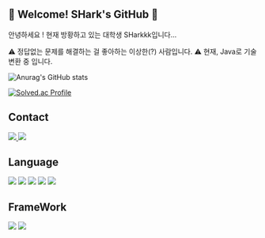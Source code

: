 🎣 Welcome! SHark's GitHub 🎣
---------------------------------------
안녕하세요 ! 현재 방황하고 있는 대학생 SHarkkk입니다...

  ⚠ 정답없는 문제를 해결하는 걸 좋아하는 이상한(?) 사람입니다.
  ⚠ 현재, Java로 기술변환 중 입니다.
  
![Anurag's GitHub stats](https://github-readme-stats.vercel.app/api?username=Shark-Uni&show_icons=true&theme=radical)

[![Solved.ac Profile](http://mazassumnida.wtf/api/v2/generate_badge?boj=sharkkk)](https://solved.ac/sharkkk/)

Contact
---------------------------------------
  <a href="mailto:wnsrl4067@gmail.com">
         <img src="https://img.shields.io/badge/Gmail-D14836?style=flat-squar&logo=gmail&logoColor=white&link=mailto:wnsrl4067@gmail.com"/>
  </a>
  <a href="https://velog.io/@phantom5087" target="_blank">
    <img src="https://img.shields.io/badge/Blog-Shark's__velog-brightgreen?style=flat-square&logo=velog&logocolor=20C997"/>
  </a>
  
Language
---------------------------------------
<p>
 <img src="https://img.shields.io/badge/JS-F7DF1E?style=for-the-badge&logo=javascript&logoColor=black"/>
 <img src="https://img.shields.io/badge/TS-3178C6?style=for-the-badge&logo=typescript&logoColor=black"/>
 <img src="https://img.shields.io/badge/C++-00599C?style=for-the-badge&logo=cplusplus&logoColor=black"/>
 <img src="https://img.shields.io/badge/Java-FFFFFF?style=for-the-badge&logo=openjdk&logoColor=black"/>
 <img src="https://img.shields.io/badge/Korean-00599C?style=for-the-badge&logoColor=black"/>
</p>

FrameWork
---------------------------------------
<p> 
  <img src="https://img.shields.io/badge/NEST-E0234E?style=for-the-badge&logo=nestjs&logoColor=black"/>
  <img src="https://img.shields.io/badge/React-61DAFB?style=for-the-badge&logo=react&logoColor=black"/>
</p>


<!--
**SHark-Uni/SHark-Uni** is a ✨ _special_ ✨ repository because its `README.md` (this file) appears on your GitHub profile.

Here are some ideas to get you started:

- 🔭 I’m currently working on ...
- 🌱 I’m currently learning ...
- 👯 I’m looking to collaborate on ...
- 🤔 I’m looking for help with ...
- 💬 Ask me about ...
- 📫 How to reach me: ...
- 😄 Pronouns: ...
- ⚡ Fun fact: ...
-->
